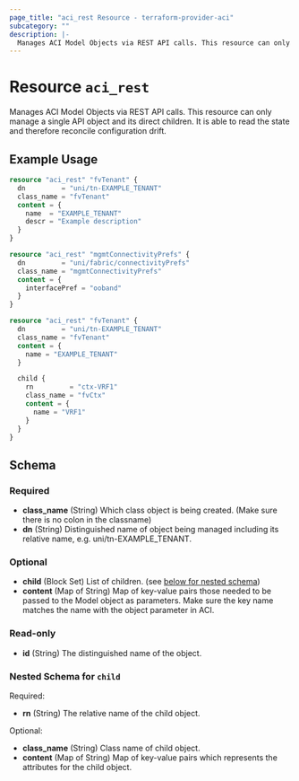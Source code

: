 ```yaml
---
page_title: "aci_rest Resource - terraform-provider-aci"
subcategory: ""
description: |-
  Manages ACI Model Objects via REST API calls. This resource can only manage a single API object and its direct children. It is able to read the state and therefore reconcile configuration drift.
---
```


# Resource `aci_rest`

Manages ACI Model Objects via REST API calls. This resource can only manage a single API object and its direct children. It is able to read the state and therefore reconcile configuration drift.

## Example Usage

```terraform
resource "aci_rest" "fvTenant" {
  dn         = "uni/tn-EXAMPLE_TENANT"
  class_name = "fvTenant"
  content = {
    name  = "EXAMPLE_TENANT"
    descr = "Example description"
  }
}

resource "aci_rest" "mgmtConnectivityPrefs" {
  dn         = "uni/fabric/connectivityPrefs"
  class_name = "mgmtConnectivityPrefs"
  content = {
    interfacePref = "ooband"
  }
}

resource "aci_rest" "fvTenant" {
  dn         = "uni/tn-EXAMPLE_TENANT"
  class_name = "fvTenant"
  content = {
    name = "EXAMPLE_TENANT"
  }

  child {
    rn         = "ctx-VRF1"
    class_name = "fvCtx"
    content = {
      name = "VRF1"
    }
  }
}
```

## Schema

### Required

- **class_name** (String) Which class object is being created. (Make sure there is no colon in the classname)
- **dn** (String) Distinguished name of object being managed including its relative name, e.g. uni/tn-EXAMPLE_TENANT.

### Optional

- **child** (Block Set) List of children. (see [below for nested schema](#nestedblock--child))
- **content** (Map of String) Map of key-value pairs those needed to be passed to the Model object as parameters. Make sure the key name matches the name with the object parameter in ACI.

### Read-only

- **id** (String) The distinguished name of the object.

<a id="nestedblock--child"></a>
### Nested Schema for `child`

Required:

- **rn** (String) The relative name of the child object.

Optional:

- **class_name** (String) Class name of child object.
- **content** (Map of String) Map of key-value pairs which represents the attributes for the child object.



